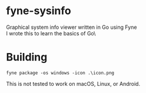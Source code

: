 # fyne-sysinfo 
 Graphical system info viewer written in Go using Fyne\
 I wrote this to learn the basics of Go\

# Building
 `fyne package -os windows -icon .\icon.png`

 This is not tested to work on macOS, Linux, or Android.